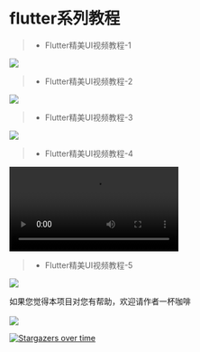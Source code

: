 

# flutter系列教程


>* Flutter精美UI视频教程-1

![](https://github.com/jiang111/flutter_code/raw/master/art/1.jpg)


>* Flutter精美UI视频教程-2

![](https://github.com/jiang111/flutter_code/raw/master/art/2.jpg)


>* Flutter精美UI视频教程-3

![](https://github.com/jiang111/flutter_code/raw/master/art/3.jpg)


>* Flutter精美UI视频教程-4

![](https://github.com/jiang111/flutter_code/raw/master/art/4_f.mp4)


>* Flutter精美UI视频教程-5

![](https://github.com/jiang111/flutter_code/raw/master/art/5.png)


如果您觉得本项目对您有帮助，欢迎请作者一杯咖啡 <br /><br />
![](https://note.youdao.com/yws/public/resource/a15926f3009f70e71b22fcdda89c6ee9/xmlnote/BADBFF70EA2A46D9AAFC1F6E14B39871/5008)

[![Stargazers over time](https://starchart.cc/jiang111/flutter_code.svg)](https://starchart.cc/jiang111/flutter_code)
